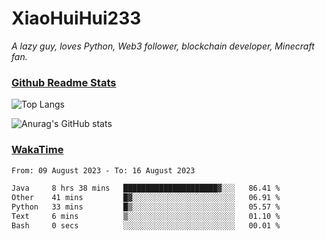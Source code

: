 # XiaoHuiHui233

*A lazy guy, loves Python, Web3 follower, blockchain developer, Minecraft fan.*

### [Github Readme Stats](https://github.com/anuraghazra/github-readme-stats)

![Top Langs](https://github-readme-stats.vercel.app/api/top-langs/?username=XiaoHuiHui233&layout=compact&theme=github_dark)

![Anurag's GitHub stats](https://github-readme-stats.vercel.app/api?username=XiaoHuiHui233&show_icons=true&theme=github_dark)

### [WakaTime](https://wakatime.com)

<!--START_SECTION:waka-->

```txt
From: 09 August 2023 - To: 16 August 2023

Java     8 hrs 38 mins   █████████████████████▓░░░   86.41 %
Other    41 mins         █▓░░░░░░░░░░░░░░░░░░░░░░░   06.91 %
Python   33 mins         █▒░░░░░░░░░░░░░░░░░░░░░░░   05.57 %
Text     6 mins          ▒░░░░░░░░░░░░░░░░░░░░░░░░   01.10 %
Bash     0 secs          ░░░░░░░░░░░░░░░░░░░░░░░░░   00.01 %
```

<!--END_SECTION:waka-->
